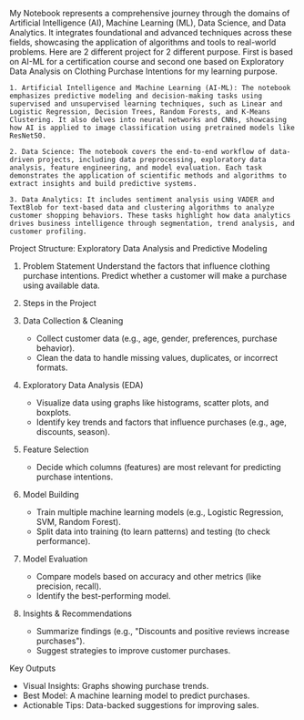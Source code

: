 My Notebook represents a comprehensive journey through the domains of Artificial Intelligence (AI), Machine Learning (ML), Data Science, and Data Analytics. It integrates foundational and advanced techniques across these fields, showcasing the application of algorithms and tools to real-world problems. Here are 2 different project for 2 different purpose. First is based on AI-ML for a certification course and second one based on Exploratory Data Analysis on Clothing Purchase Intentions for my learning purpose.


    1. Artificial Intelligence and Machine Learning (AI-ML): The notebook emphasizes predictive modeling and decision-making tasks using supervised and unsupervised learning techniques, such as Linear and Logistic Regression, Decision Trees, Random Forests, and K-Means Clustering. It also delves into neural networks and CNNs, showcasing how AI is applied to image classification using pretrained models like ResNet50.

    2. Data Science: The notebook covers the end-to-end workflow of data-driven projects, including data preprocessing, exploratory data analysis, feature engineering, and model evaluation. Each task demonstrates the application of scientific methods and algorithms to extract insights and build predictive systems.

    3. Data Analytics: It includes sentiment analysis using VADER and TextBlob for text-based data and clustering algorithms to analyze customer shopping behaviors. These tasks highlight how data analytics drives business intelligence through segmentation, trend analysis, and customer profiling.


Project Structure: Exploratory Data Analysis and Predictive Modeling  

1. Problem Statement
   Understand the factors that influence clothing purchase intentions.
   Predict whether a customer will make a purchase using available data.  


2. Steps in the Project

1. Data Collection & Cleaning 
   - Collect customer data (e.g., age, gender, preferences, purchase behavior).  
   - Clean the data to handle missing values, duplicates, or incorrect formats.

2. Exploratory Data Analysis (EDA) 
   - Visualize data using graphs like histograms, scatter plots, and boxplots.  
   - Identify key trends and factors that influence purchases (e.g., age, discounts, season).  

3. Feature Selection
   - Decide which columns (features) are most relevant for predicting purchase intentions.  

4. Model Building
   - Train multiple machine learning models (e.g., Logistic Regression, SVM, Random Forest).  
   - Split data into training (to learn patterns) and testing (to check performance).  

5. Model Evaluation  
   - Compare models based on accuracy and other metrics (like precision, recall).  
   - Identify the best-performing model.

6. Insights & Recommendations  
   - Summarize findings (e.g., "Discounts and positive reviews increase purchases").  
   - Suggest strategies to improve customer purchases.


  



Key Outputs
- Visual Insights: Graphs showing purchase trends.  
- Best Model: A machine learning model to predict purchases.  
- Actionable Tips: Data-backed suggestions for improving sales.  

